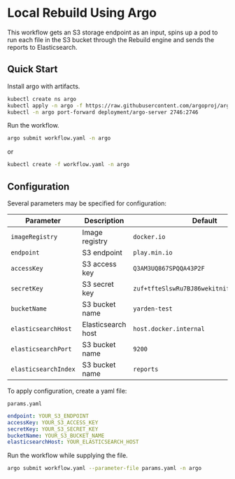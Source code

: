 # Local Rebuild Using Argo

This workflow gets an S3 storage endpoint as an input, spins up a pod to run each file in the S3 bucket through the Rebuild engine and sends the reports to Elasticsearch.

## Quick Start

Install argo with artifacts.

```bash
kubectl create ns argo
kubectl apply -n argo -f https://raw.githubusercontent.com/argoproj/argo/stable/manifests/quick-start-postgres.yaml
kubectl -n argo port-forward deployment/argo-server 2746:2746
```

Run the workflow.

```bash
argo submit workflow.yaml -n argo
```

or

```bash
kubectl create -f workflow.yaml -n argo
```

## Configuration

Several parameters may be specified for configuration:

| Parameter            | Description        | Default                                    |
| -------------------- | ------------------ | ------------------------------------------ |
| `imageRegistry`      | Image registry     | `docker.io`                                |
| `endpoint`           | S3 endpoint        | `play.min.io`                              |
| `accessKey`          | S3 access key      | `Q3AM3UQ867SPQQA43P2F`                     |
| `secretKey`          | S3 secret key      | `zuf+tfteSlswRu7BJ86wekitnifILbZam1KYY3TG` |
| `bucketName`         | S3 bucket name     | `yarden-test`                              |
| `elasticsearchHost`  | Elasticsearch host | `host.docker.internal`                     |
| `elasticsearchPort`  | S3 bucket name     | `9200`                                     |
| `elasticsearchIndex` | S3 bucket name     | `reports`                                  |

To apply configuration, create a yaml file:

`params.yaml`

```yaml
endpoint: YOUR_S3_ENDPOINT
accessKey: YOUR_S3_ACCESS_KEY
secretKey: YOUR_S3_SECRET_KEY
bucketName: YOUR_S3_BUCKET_NAME
elasticsearchHost: YOUR_ELASTICSEARCH_HOST
```

Run the workflow while supplying the file.

```bash
argo submit workflow.yaml --parameter-file params.yaml -n argo
```
